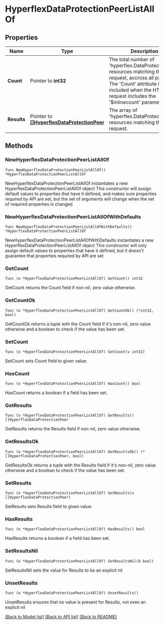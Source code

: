 # HyperflexDataProtectionPeerListAllOf

## Properties

Name | Type | Description | Notes
------------ | ------------- | ------------- | -------------
**Count** | Pointer to **int32** | The total number of &#39;hyperflex.DataProtectionPeer&#39; resources matching the request, accross all pages. The &#39;Count&#39; attribute is included when the HTTP GET request includes the &#39;$inlinecount&#39; parameter. | [optional] 
**Results** | Pointer to [**[]HyperflexDataProtectionPeer**](HyperflexDataProtectionPeer.md) | The array of &#39;hyperflex.DataProtectionPeer&#39; resources matching the request. | [optional] 

## Methods

### NewHyperflexDataProtectionPeerListAllOf

`func NewHyperflexDataProtectionPeerListAllOf() *HyperflexDataProtectionPeerListAllOf`

NewHyperflexDataProtectionPeerListAllOf instantiates a new HyperflexDataProtectionPeerListAllOf object
This constructor will assign default values to properties that have it defined,
and makes sure properties required by API are set, but the set of arguments
will change when the set of required properties is changed

### NewHyperflexDataProtectionPeerListAllOfWithDefaults

`func NewHyperflexDataProtectionPeerListAllOfWithDefaults() *HyperflexDataProtectionPeerListAllOf`

NewHyperflexDataProtectionPeerListAllOfWithDefaults instantiates a new HyperflexDataProtectionPeerListAllOf object
This constructor will only assign default values to properties that have it defined,
but it doesn't guarantee that properties required by API are set

### GetCount

`func (o *HyperflexDataProtectionPeerListAllOf) GetCount() int32`

GetCount returns the Count field if non-nil, zero value otherwise.

### GetCountOk

`func (o *HyperflexDataProtectionPeerListAllOf) GetCountOk() (*int32, bool)`

GetCountOk returns a tuple with the Count field if it's non-nil, zero value otherwise
and a boolean to check if the value has been set.

### SetCount

`func (o *HyperflexDataProtectionPeerListAllOf) SetCount(v int32)`

SetCount sets Count field to given value.

### HasCount

`func (o *HyperflexDataProtectionPeerListAllOf) HasCount() bool`

HasCount returns a boolean if a field has been set.

### GetResults

`func (o *HyperflexDataProtectionPeerListAllOf) GetResults() []HyperflexDataProtectionPeer`

GetResults returns the Results field if non-nil, zero value otherwise.

### GetResultsOk

`func (o *HyperflexDataProtectionPeerListAllOf) GetResultsOk() (*[]HyperflexDataProtectionPeer, bool)`

GetResultsOk returns a tuple with the Results field if it's non-nil, zero value otherwise
and a boolean to check if the value has been set.

### SetResults

`func (o *HyperflexDataProtectionPeerListAllOf) SetResults(v []HyperflexDataProtectionPeer)`

SetResults sets Results field to given value.

### HasResults

`func (o *HyperflexDataProtectionPeerListAllOf) HasResults() bool`

HasResults returns a boolean if a field has been set.

### SetResultsNil

`func (o *HyperflexDataProtectionPeerListAllOf) SetResultsNil(b bool)`

 SetResultsNil sets the value for Results to be an explicit nil

### UnsetResults
`func (o *HyperflexDataProtectionPeerListAllOf) UnsetResults()`

UnsetResults ensures that no value is present for Results, not even an explicit nil

[[Back to Model list]](../README.md#documentation-for-models) [[Back to API list]](../README.md#documentation-for-api-endpoints) [[Back to README]](../README.md)


